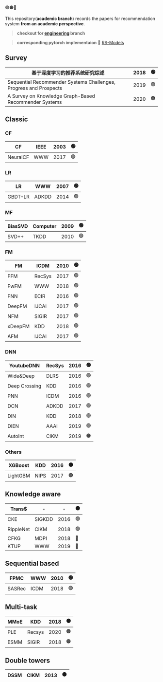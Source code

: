 🟢🟠🔴

This repository(**academic branch**) records the papers for recommendation system **from an academic perspective**.

> **checkout for [engineering](https://github.com/nbsps/RS_CA_Papers/tree/engineering) branch**

> **corresponding pytorch implementaion** 🚀 [RS-Models](https://github.com/nbsps/RS-Models)

## Survey

| 基于深度学习的推荐系统研究综述                               | 2018 | 🟢    |
| ------------------------------------------------------------ | ---- | ---- |
| Sequential Recommender Systems Challenges, Progress and Prospects | 2019 | 🟢    |
| A Survey on Knowledge Graph-Based Recommender Systems        | 2020 | 🟠    |

## Classic

### CF

| CF       | IEEE | 2003 | 🟢    |
| -------- | ---- | ---- | ---- |
| NeuralCF | WWW  | 2017 | 🟢    |

### LR

| LR      | WWW   | 2007 | 🟢    |
| ------- | ----- | ---- | ---- |
| GBDT+LR | ADKDD | 2014 | 🟢    |

### MF

| BiasSVD | Computer | 2009 | 🟢    |
| ------- | -------- | ---- | ---- |
| SVD++   | TKDD     | 2010 | 🟢    |

### FM

| FM      | ICDM   | 2010 | 🟢    |
| ------- | ------ | ---- | ---- |
| FFM     | RecSys | 2017 | 🟢    |
| FwFM    | WWW    | 2018 | 🟢    |
| FNN     | ECIR   | 2016 | 🟢    |
| DeepFM  | IJCAI  | 2017 | 🟢    |
| NFM     | SIGIR  | 2017 | 🟢    |
| xDeepFM | KDD    | 2018 | 🟢    |
| AFM     | IJCAI  | 2017 | 🟢    |

### DNN

| YoutubeDNN    | RecSys | 2016 | 🟢    |
| ------------- | ------ | ---- | ---- |
| Wide&Deep     | DLRS   | 2016 | 🟢    |
| Deep Crossing | KDD    | 2016 | 🟢    |
| PNN           | ICDM   | 2016 | 🟢    |
| DCN           | ADKDD  | 2017 | 🟢    |
| DIN           | KDD    | 2018 | 🟢    |
| DIEN          | AAAI   | 2019 | 🟢    |
| AutoInt       | CIKM   | 2019 | 🟠    |

### Others

| XGBoost  | KDD  | 2016 | 🟠    |
| -------- | ---- | ---- | ---- |
| LightGBM | NIPS | 2017 | 🟠    |

## Knowledge aware

| Trans$    | -      | -    | 🟠    |
| --------- | ------ | ---- | ---- |
| CKE       | SIGKDD | 2016 | 🟢    |
| RippleNet | CIKM   | 2018 | 🟢    |
| CFKG      | MDPI   | 2018 | 🔴    |
| KTUP      | WWW    | 2019 | 🔴    |

## Sequential based

| FPMC   | WWW  | 2010 | 🟢    |
| ------ | ---- | ---- | ---- |
| SASRec | ICDM | 2018 | 🟢    |

## Multi-task

| MMoE | KDD    | 2018 | 🟠    |
| ---- | ------ | ---- | ---- |
| PLE  | Recsys | 2020 | 🟠    |
| ESMM | SIGIR  | 2018 | 🟠    |

## Double towers

| DSSM | CIKM | 2013 | 🟠    |
| ---- | ---- | ---- | ---- |
